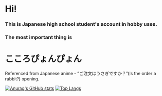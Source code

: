 # Hi!
### This is Japanese high school student's account in hobby uses.
### The most important thing is 
# こころぴょんぴょん
Referenced from Japanese anime - ”ご注文はうさぎですか？”(Is the order a rabbit?) opening.

[![Anurag's GitHub stats](https://github-readme-stats.vercel.app/api?username=erurami)](https://github.com/anuraghazra/github-readme-stats)
[![Top Langs](https://github-readme-stats.vercel.app/api/top-langs/?username=erurami)](https://github.com/anuraghazra/github-readme-stats)
